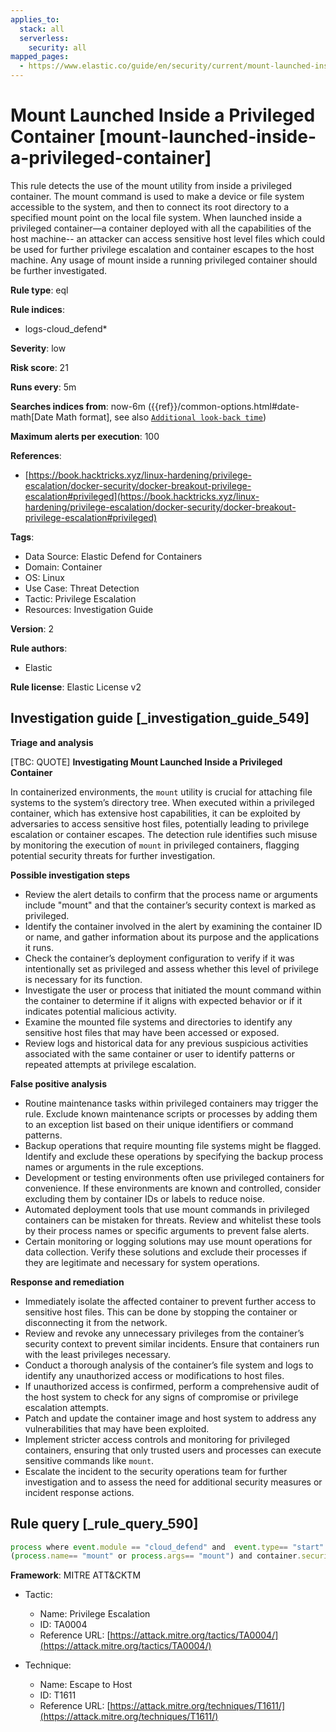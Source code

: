 ```yaml
---
applies_to:
  stack: all
  serverless:
    security: all
mapped_pages:
  - https://www.elastic.co/guide/en/security/current/mount-launched-inside-a-privileged-container.html
---
```


# Mount Launched Inside a Privileged Container [mount-launched-inside-a-privileged-container]

This rule detects the use of the mount utility from inside a privileged container. The mount command is used to make a device or file system accessible to the system, and then to connect its root directory to a specified mount point on the local file system. When launched inside a privileged container—​a container deployed with all the capabilities of the host machine-- an attacker can access sensitive host level files which could be used for further privilege escalation and container escapes to the host machine. Any usage of mount inside a running privileged container should be further investigated.

**Rule type**: eql

**Rule indices**:

* logs-cloud_defend*

**Severity**: low

**Risk score**: 21

**Runs every**: 5m

**Searches indices from**: now-6m ({{ref}}/common-options.html#date-math[Date Math format], see also [`Additional look-back time`](docs-content://solutions/security/detect-and-alert/create-detection-rule.md#rule-schedule))

**Maximum alerts per execution**: 100

**References**:

* [https://book.hacktricks.xyz/linux-hardening/privilege-escalation/docker-security/docker-breakout-privilege-escalation#privileged](https://book.hacktricks.xyz/linux-hardening/privilege-escalation/docker-security/docker-breakout-privilege-escalation#privileged)

**Tags**:

* Data Source: Elastic Defend for Containers
* Domain: Container
* OS: Linux
* Use Case: Threat Detection
* Tactic: Privilege Escalation
* Resources: Investigation Guide

**Version**: 2

**Rule authors**:

* Elastic

**Rule license**: Elastic License v2

## Investigation guide [_investigation_guide_549]

**Triage and analysis**

[TBC: QUOTE]
**Investigating Mount Launched Inside a Privileged Container**

In containerized environments, the `mount` utility is crucial for attaching file systems to the system’s directory tree. When executed within a privileged container, which has extensive host capabilities, it can be exploited by adversaries to access sensitive host files, potentially leading to privilege escalation or container escapes. The detection rule identifies such misuse by monitoring the execution of `mount` in privileged containers, flagging potential security threats for further investigation.

**Possible investigation steps**

* Review the alert details to confirm that the process name or arguments include "mount" and that the container’s security context is marked as privileged.
* Identify the container involved in the alert by examining the container ID or name, and gather information about its purpose and the applications it runs.
* Check the container’s deployment configuration to verify if it was intentionally set as privileged and assess whether this level of privilege is necessary for its function.
* Investigate the user or process that initiated the mount command within the container to determine if it aligns with expected behavior or if it indicates potential malicious activity.
* Examine the mounted file systems and directories to identify any sensitive host files that may have been accessed or exposed.
* Review logs and historical data for any previous suspicious activities associated with the same container or user to identify patterns or repeated attempts at privilege escalation.

**False positive analysis**

* Routine maintenance tasks within privileged containers may trigger the rule. Exclude known maintenance scripts or processes by adding them to an exception list based on their unique identifiers or command patterns.
* Backup operations that require mounting file systems might be flagged. Identify and exclude these operations by specifying the backup process names or arguments in the rule exceptions.
* Development or testing environments often use privileged containers for convenience. If these environments are known and controlled, consider excluding them by container IDs or labels to reduce noise.
* Automated deployment tools that use mount commands in privileged containers can be mistaken for threats. Review and whitelist these tools by their process names or specific arguments to prevent false alerts.
* Certain monitoring or logging solutions may use mount operations for data collection. Verify these solutions and exclude their processes if they are legitimate and necessary for system operations.

**Response and remediation**

* Immediately isolate the affected container to prevent further access to sensitive host files. This can be done by stopping the container or disconnecting it from the network.
* Review and revoke any unnecessary privileges from the container’s security context to prevent similar incidents. Ensure that containers run with the least privileges necessary.
* Conduct a thorough analysis of the container’s file system and logs to identify any unauthorized access or modifications to host files.
* If unauthorized access is confirmed, perform a comprehensive audit of the host system to check for any signs of compromise or privilege escalation attempts.
* Patch and update the container image and host system to address any vulnerabilities that may have been exploited.
* Implement stricter access controls and monitoring for privileged containers, ensuring that only trusted users and processes can execute sensitive commands like `mount`.
* Escalate the incident to the security operations team for further investigation and to assess the need for additional security measures or incident response actions.


## Rule query [_rule_query_590]

```js
process where event.module == "cloud_defend" and  event.type== "start" and
(process.name== "mount" or process.args== "mount") and container.security_context.privileged == true
```

**Framework**: MITRE ATT&CKTM

* Tactic:

    * Name: Privilege Escalation
    * ID: TA0004
    * Reference URL: [https://attack.mitre.org/tactics/TA0004/](https://attack.mitre.org/tactics/TA0004/)

* Technique:

    * Name: Escape to Host
    * ID: T1611
    * Reference URL: [https://attack.mitre.org/techniques/T1611/](https://attack.mitre.org/techniques/T1611/)



